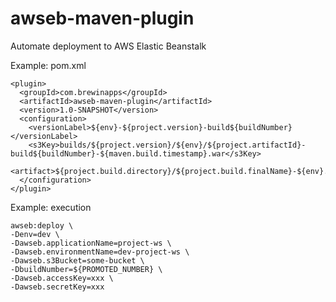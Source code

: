# awseb-maven-plugin

Automate deployment to AWS Elastic Beanstalk

Example: pom.xml

    <plugin>
      <groupId>com.brewinapps</groupId>
      <artifactId>awseb-maven-plugin</artifactId>
      <version>1.0-SNAPSHOT</version>
      <configuration>
        <versionLabel>${env}-${project.version}-build${buildNumber}</versionLabel>
        <s3Key>builds/${project.version}/${env}/${project.artifactId}-build${buildNumber}-${maven.build.timestamp}.war</s3Key>
        <artifact>${project.build.directory}/${project.build.finalName}-${env}.war</artifact>
      </configuration>
    </plugin>

Example: execution

    awseb:deploy \
    -Denv=dev \
    -Dawseb.applicationName=project-ws \
    -Dawseb.environmentName=dev-project-ws \
    -Dawseb.s3Bucket=some-bucket \
    -DbuildNumber=${PROMOTED_NUMBER} \
    -Dawseb.accessKey=xxx \
    -Dawseb.secretKey=xxx
